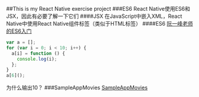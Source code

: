 ##This is my React Native exercise project
###ES6
React Native使用ES6和JSX，因此有必要了解一下它们
####JSX
在JavaScript中嵌入XML，React Native中使用React Native组件标签（类似于HTML标签）
####ES6
[阮一峰老师的ES6入门](http://es6.ruanyifeng.com/ "ES6入门")
```JavaScript
var a = [];
for (var i = 0; i < 10; i++) {
  a[i] = function () {
    console.log(i);
  };
}
a[6]();
```
为什么输出10？
###SampleAppMovies
[SampleAppMovies](http://reactnative.cn/docs/0.30/sample-application-movies.html "SampleAppMovies")
